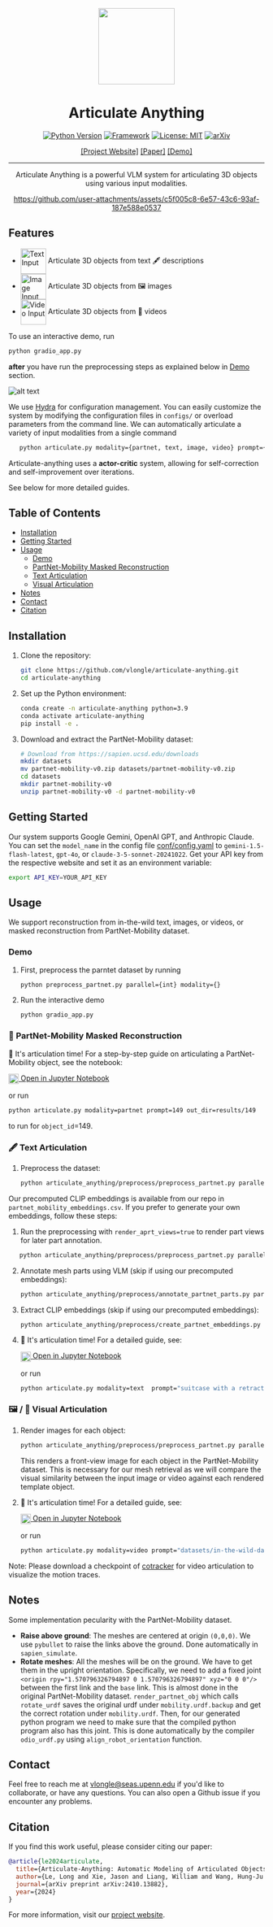 <p align="center">
  <img src="assets/Figures/emojis/monkey_video.png" width="150px" />
</p>


<div align="center">

# Articulate Anything

[![Python Version](https://img.shields.io/badge/Python-3.9-blue.svg)](https://github.com/vlongle/articulate-anything)
[![Framework](https://img.shields.io/badge/Framework-PyTorch-red.svg)](https://pytorch.org/)
[![License: MIT](https://img.shields.io/badge/License-MIT-yellow.svg)](https://opensource.org/licenses/MIT)
[![arXiv](https://img.shields.io/badge/arXiv-2401.XXXXX-b31b1b.svg)](https://arxiv.org/abs/2401.XXXXX)

[[Project Website]](https://articulate-anything.github.io)
[[Paper]](https://your-paper-link.com)
[[Demo]](https://your-demo-link.com)

______________________________________________________________________

Articulate Anything is a powerful VLM system for articulating 3D objects using various input modalities.




https://github.com/user-attachments/assets/c5f005c8-6e57-43c6-93af-187e588e0537




</div>

## Features

- <img src="assets/Figures/emojis/monkey_text.png" alt="Text Input" width="50" style="vertical-align: middle;"/> Articulate 3D objects from text 🖋 descriptions
- <img src="assets/Figures/emojis/monkey_image.png" alt="Image Input" width="50" style="vertical-align: middle;"/> Articulate 3D objects from 🖼 images
- <img src="assets/Figures/emojis/monkey_video.png" alt="Video Input" width="50" style="vertical-align: middle;"/> Articulate 3D objects from 🎥  videos


To use an interactive demo, run
```bash
python gradio_app.py
```
**after** you have run the preprocessing steps as explained below in [Demo](#demo) section.

![alt text](assets/Figures/gradio_app.png)

We use [Hydra](https://hydra.cc/) for configuration management. You can easily customize the system by modifying the configuration files in `configs/` or overload parameters from the command line. We can automatically articulate a variety of input modalities from a single command

```bash
   python articulate.py modality={partnet, text, image, video} prompt={prompt} out_dir={output_dir}
```
Articulate-anything uses a **actor-critic** system, allowing for self-correction and self-improvement over iterations. 

<!-- You can visualize the link prediction over time:

![alt text](assets/Figures/code/link_viz.png)

or the joint prediction over time:

![alt text](assets/Figures/code/joint_viz.png)

in only a few lines of codes. See [<img align="center" src="assets/Figures/jupyter-logo.svg" width="20"/> Open in Jupyter Notebook](examples/articulate_partnet.ipynb) for a more detailed guides.
 -->

See below for more detailed guides.

## Table of Contents

- [Installation](#installation)
- [Getting Started](#getting-started)
- [Usage](#usage)
  - [Demo](#demo)
  - [PartNet-Mobility Masked Reconstruction](#partnet-mobility-masked-reconstruction)
  - [Text Articulation](#text-articulation)
  - [Visual Articulation](#visual-articulation)
- [Notes](#notes)
- [Contact](#contact)
- [Citation](#citation)

## Installation

1. Clone the repository:
   ```bash
   git clone https://github.com/vlongle/articulate-anything.git
   cd articulate-anything
   ```

2. Set up the Python environment:
   ```bash
   conda create -n articulate-anything python=3.9
   conda activate articulate-anything
   pip install -e .
   ```

3. Download and extract the PartNet-Mobility dataset:
   ```bash
   # Download from https://sapien.ucsd.edu/downloads
   mkdir datasets
   mv partnet-mobility-v0.zip datasets/partnet-mobility-v0.zip
   cd datasets
   mkdir partnet-mobility-v0
   unzip partnet-mobility-v0 -d partnet-mobility-v0
   ```

## Getting Started

Our system supports Google Gemini, OpenAI GPT, and Anthropic Claude. You can set the `model_name` in the config file [conf/config.yaml](conf/config.yaml) to `gemini-1.5-flash-latest`, `gpt-4o`, or `claude-3-5-sonnet-20241022`. Get your API key from the respective website and set it as an environment variable:

   ```bash
   export API_KEY=YOUR_API_KEY
   ```

## Usage

We support reconstruction from in-the-wild text, images, or videos, or masked reconstruction from PartNet-Mobility dataset.

<h3 id="demo">Demo</h3>

1. First, preprocess the parntet dataset by running
   ```bash
   python preprocess_partnet.py parallel={int} modality={}
   ```
2. Run the interactive demo
   ```bash
   python gradio_app.py
   ```



<h3 id="partnet-mobility-masked-reconstruction">💾 PartNet-Mobility Masked Reconstruction</h3>


🐒 It's articulation time! For a step-by-step guide on articulating a PartNet-Mobility object, see the notebook:

   [<img align="center" src="assets/Figures/jupyter-logo.svg" width="20"/> Open in Jupyter Notebook](examples/articulate_partnet.ipynb)

   or run

   ```bash
   python articulate.py modality=partnet prompt=149 out_dir=results/149
   ```
to run for `object_id`=149.

<h3 id="text-articulation">🖋 Text Articulation </h3>

1. Preprocess the dataset:
   ```bash
   python articulate_anything/preprocess/preprocess_partnet.py parallel={int} modality=text
   ```

Our precomputed CLIP embeddings is available from our repo in `partnet_mobility_embeddings.csv`. If you prefer to generate your own embeddings, follow these steps:

1. Run the preprocessing with `render_aprt_views=true` to render part views for later part annotation.
```bash
   python articulate_anything/preprocess/preprocess_partnet.py parallel={int} modality=text render_part_views=true
```
2. Annotate mesh parts using VLM (skip if using our precomputed embeddings):
   ```bash
   python articulate_anything/preprocess/annotate_partnet_parts.py parallel={int}
   ```
3. Extract CLIP embeddings (skip if using our precomputed embeddings):
   ```bash
   python articulate_anything/preprocess/create_partnet_embeddings.py
   ```

4. 🐒 It's articulation time!  For a detailed guide, see:

   [<img align="center" src="assets/Figures/jupyter-logo.svg" width="20"/> Open in Jupyter Notebook](examples/articulate_text.ipynb)

   or run 

   ```bash
   python articulate.py modality=text  prompt="suitcase with a retractable handle" out_dir=results/text/suitcase
   ```

<h3 id="visual-articulation">🖼 / 🎥 Visual Articulation </h3>

1. Render images for each object:
   ```bash
   python articulate_anything/preprocess/preprocess_partnet.py parallel={int} modality={image}
   ```
   This renders a front-view image for each object in the PartNet-Mobility dataset. This is necessary for our mesh retrieval as we will compare the visual similarity between the input image or video against each rendered template object.


2. 🐒 It's articulation time!  For a detailed guide, see:

   [<img align="center" src="assets/Figures/jupyter-logo.svg" width="20"/> Open in Jupyter Notebook](examples/articulate_video.ipynb)

   or run 

   ```bash
   python articulate.py modality=video prompt="datasets/in-the-wild-dataset/videos/suitcase.mp4" out_dir=results/video/suitcase
   ```

Note: Please download a checkpoint of [cotracker](https://github.com/facebookresearch/co-tracker) for video articulation to visualize the motion traces.

## Notes

Some implementation pecularity with the PartNet-Mobility dataset.
- __Raise above ground__: The meshes are centered at origin `(0,0,0)`. We use `pybullet` to raise the links above the ground. Done automatically in `sapien_simulate`.
- __Rotate meshes__: All the meshes will be on the ground. We have to get them in the upright orientation. Specifically, we need to add a fixed joint `<origin rpy="1.570796326794897 0 1.570796326794897" xyz="0 0 0"/>` between the first link and the `base` link. This is almost done in the original PartNet-Mobility dataset. `render_partnet_obj` which calls `rotate_urdf` saves the original urdf under `mobility.urdf.backup` and get the correct rotation under `mobility.urdf`. Then, for our generated python program we need to make sure that the compiled python program also has this joint. This is done automatically by the compiler `odio_urdf.py` using `align_robot_orientation` function.

## Contact

Feel free to reach me at vlongle@seas.upenn.edu if you'd like to collaborate, or have any questions. You can also open a Github issue if you encounter any problems.

## Citation

If you find this work useful, please consider citing our paper:

```bibtex
@article{le2024articulate,
  title={Articulate-Anything: Automatic Modeling of Articulated Objects via a Vision-Language Foundation Model},
  author={Le, Long and Xie, Jason and Liang, William and Wang, Hung-Ju and Yang, Yue and Ma, Yecheng Jason and Vedder, Kyle and Krishna, Arjun and Jayaraman, Dinesh and Eaton, Eric},
  journal={arXiv preprint arXiv:2410.13882},
  year={2024}
}
```

For more information, visit our [project website](https://articulate-anything.github.io).